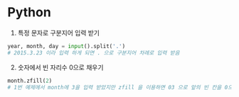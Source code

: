 # Python

1. 특정 문자로 구분지어 입력 받기

```python
year, month, day = input().split('.')
# 2015.3.23 이라 입력 하게 되면 . 으로 구분지어 차례로 입력 받음
```



2. 숫자에서 빈 자리수 0으로 채우기

```python
month.zfill(2)
# 1번 예제에서 month에 3을 입력 받았지만 zfill 을 이용하면 03 으로 앞의 빈 칸을 0으로 채운다.
```

